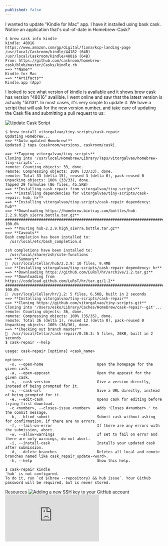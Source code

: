 ```yaml
---
published: false
---
```

I wanted to update "Kindle for Mac" app. I have it installed using bask cask.
Notice an application that's out-of-date in Homebrew-Cask? 

	$ brew cask info kindle
	kindle: 48016
	https://www.amazon.com/gp/digital/fiona/kcp-landing-page
	/usr/local/Caskroom/kindle/44182 (64B)
	/usr/local/Caskroom/kindle/48016 (64B)
	From: https://github.com/caskroom/homebrew-cask/blob/master/Casks/kindle.rb
	==> **Name**
	Kindle for Mac
	==> **Artifacts**
	Kindle.app (App)

I looked to see what version of kindle is available and it shows brew cask has version "48016" availible. I went online and saw that the latest version is actually "50131".
In most cases, it's very simple to update it. We have a script that will ask for the new version number, and take care of updating the Cask file and submitting a pull request to us:

![Update Cask Script]({{site.baseurl}}//images/cask-update.png)

	$ brew install vitorgalvao/tiny-scripts/cask-repair
	Updating Homebrew...
	==> **Auto-updated Homebrew!**
	Updated 2 taps (caskroom/versions, caskroom/cask).
	
	==> **Tapping vitorgalvao/tiny-scripts**
	Cloning into '/usr/local/Homebrew/Library/Taps/vitorgalvao/homebrew-tiny-scripts'...
	remote: Counting objects: 33, done.
	remote: Compressing objects: 100% (33/33), done.
	remote: Total 33 (delta 15), reused 3 (delta 0), pack-reused 0
	Unpacking objects: 100% (33/33), done.
	Tapped 29 formulae (86 files, 45.5KB)
	==> **Installing cask-repair from vitorgalvao/tiny-scripts**
	==> **Installing dependencies for vitorgalvao/tiny-scripts/cask-repair: hub, hr**
	==> **Installing vitorgalvao/tiny-scripts/cask-repair dependency: hub**
	==> **Downloading https://homebrew.bintray.com/bottles/hub-2.2.9.high_sierra.bottle.tar.gz**
	######################################################################## 100.0%
	==> **Pouring hub-2.2.9.high_sierra.bottle.tar.gz**
	==> **Caveats**
	Bash completion has been installed to:
	  /usr/local/etc/bash_completion.d

	zsh completions have been installed to:
	  /usr/local/share/zsh/site-functions
	==> **Summary**
	🍺  /usr/local/Cellar/hub/2.2.9: 10 files, 9.4MB
	==> **Installing vitorgalvao/tiny-scripts/cask-repair dependency: hr**
	==> **Downloading https://github.com/LuRsT/hr/archive/1.2.tar.gz**
	==> **Downloading from https://codeload.github.com/LuRsT/hr/tar.gz/1.2**
	######################################################################## 100.0%
	🍺  /usr/local/Cellar/hr/1.2: 5 files, 6.5KB, built in 2 seconds
	==> **Installing vitorgalvao/tiny-scripts/cask-repair**
	==> **Cloning https://github.com/vitorgalvao/tiny-scripts.git**
	Cloning into '/Users/esko/Library/Caches/Homebrew/cask-repair--git'...
	remote: Counting objects: 36, done.
	remote: Compressing objects: 100% (35/35), done.
	remote: Total 36 (delta 1), reused 12 (delta 0), pack-reused 0
	Unpacking objects: 100% (36/36), done.
	==> **Checking out branch master**
	🍺  /usr/local/Cellar/cask-repair/0.36.3: 5 files, 26KB, built in 2 seconds
	$ cask-repair --help
	
	usage: cask-repair [options] <cask_name>
	
	options:
	  -o, --open-home                        Open the homepage for the given cask.
	  -a, --open-appcast                     Open the appcast for the given cask.
	  -v, --cask-version                     Give a version directly, instead of being prompted for it.
	  -u, --cask-url                         Give a URL directly, instead of being prompted for it.
	  -e, --edit-cask                        Opens cask for editing before trying first download.
	  -c <number>, --closes-issue <number>   Adds 'Closes #<number>.' to the commit message.
	  -b, --blind-submit                     Submit cask without asking for confirmation, if there are no errors.
	  -f, --fail-on-error                    If there are any errors with the submission, abort.
	  -w, --allow-warnings                   If set to fail on error and there are only warnings, do not abort.
	  -i, --install-cask                     Installs your updated cask after submission.
	  -d, --delete-branches                  Deletes all local and remote branches named like cask_repair_update-<word>.
	  -h, --help                             Show this help.

	$ cask-repair kindle
	`hub` is not configured.
	To do it, run `cd $(brew --repository) && hub issue`. Your Github password will be required, but is never stored.





Resources
![Adding a new SSH key to your GitHub account](https://help.github.com/articles/adding-a-new-ssh-key-to-your-github-account/)
![Updating a Cask](https://github.com/caskroom/homebrew-cask/blob/master/CONTRIBUTING.md#updating-a-cask)

